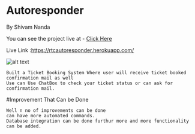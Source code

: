 # Autoresponder
By Shivam Nanda

You can see the project live at - [Click Here] 

[Click Here]: <https://rtcautoresponder.herokuapp.com/>
Live Link :https://rtcautoresponder.herokuapp.com/

![alt text](https://i.ibb.co/TT0YHTC/ezgif-com-gif-maker-15.gif)

``` 
Built a Ticket Booking System Where user will receive ticket booked confirmation mail as well
Use can Use ChatBox to check your ticket status or can ask for confirmation mail.
```

#Improvement That Can be Done

```
Well n no of improvements can be done
can have more automated commands.
Database integration can be done furthur more and more functionality can be added.
```
